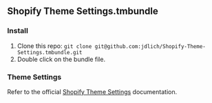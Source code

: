## Shopify Theme Settings.tmbundle

### Install

1. Clone this repo: `git clone git@github.com:jdlich/Shopify-Theme-Settings.tmbundle.git`
2. Double click on the bundle file.

### Theme Settings

Refer to the official <a href="http://docs.shopify.com/themes/theme-templates/settings">Shopify Theme Settings</a> documentation.